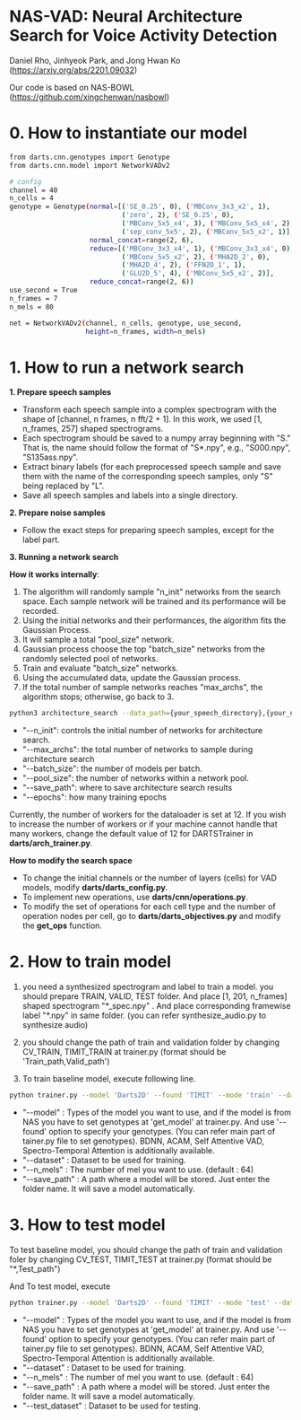 # NAS-VAD: Neural Architecture Search for Voice Activity Detection
Daniel Rho, Jinhyeok Park, and Jong Hwan Ko (https://arxiv.org/abs/2201.09032)

Our code is based on NAS-BOWL (https://github.com/xingchenwan/nasbowl)

# 0. How to instantiate our model
```bash
from darts.cnn.genotypes import Genotype
from darts.cnn.model import NetworkVADv2

# config
channel = 40
n_cells = 4
genotype = Genotype(normal=[('SE_0.25', 0), ('MBConv_3x3_x2', 1),
                            ('zero', 2), ('SE_0.25', 0),
                            ('MBConv_5x5_x4', 3), ('MBConv_5x5_x4', 2),
                            ('sep_conv_5x5', 2), ('MBConv_5x5_x2', 1)],
                    normal_concat=range(2, 6),
                    reduce=[('MBConv_3x3_x4', 1), ('MBConv_3x3_x4', 0),
                            ('MBConv_5x5_x2', 2), ('MHA2D_2', 0),
                            ('MHA2D_4', 2), ('FFN2D_1', 1),
                            ('GLU2D_5', 4), ('MBConv_5x5_x2', 2)],
                    reduce_concat=range(2, 6))
use_second = True
n_frames = 7
n_mels = 80

net = NetworkVADv2(channel, n_cells, genotype, use_second,
                   height=n_frames, width=n_mels)
```


# 1. How to run a network search
**1. Prepare speech samples**
- Transform each speech sample into a complex spectrogram with the shape of [channel, n frames, n fft/2 + 1]. In this work, we used [1, n_frames, 257] shaped spectrograms.
- Each spectrogram should be saved to a numpy array beginning with "S." That is, the name should follow the format of "S*.npy", e.g., "S000.npy", "S135ass.npy".
- Extract binary labels (for each preprocessed speech sample and save them with the name of the corresponding speech samples, only "S" being replaced by "L".
- Save all speech samples and labels into a single directory.

**2. Prepare noise samples**
- Follow the exact steps for preparing speech samples, except for the label part.


**3. Running a network search**

**How it works internally**: 
1. The algorithm will randomly sample "n_init" networks from the search space. Each sample network will be trained and its performance will be recorded.
2. Using the initial networks and their performances, the algorithm fits the Gaussian Process.
3. It will sample a total "pool_size" network.
4. Gaussian process choose the top "batch_size" networks from the randomly selected pool of networks.
5. Train and evaluate "batch_size" networks.
6. Using the accumulated data, update the Gaussian process.
7. If the total number of sample networks reaches "max_archs", the algorithm stops; otherwise, go back to 3.

```bash
python3 architecture_search --data_path={your_speech_directory},{your_noise_directory}
```
- "--n_init": controls the initial number of networks for architecture search.
- "--max_archs": the total number of networks to sample during architecture search
- "--batch_size": the number of models per batch.
- "--pool_size": the number of networks within a network pool.
- "--save_path": where to save architecture search results
- "--epochs": how many training epochs

Currently, the number of workers for the dataloader is set at 12.
If you wish to increase the number of workers or if your machine cannot handle that many workers, change the default value of 12 for DARTSTrainer in **darts/arch_trainer.py**.


**How to modify the search space**

- To change the initial channels or the number of layers (cells) for VAD models, modify **darts/darts_config.py**.
- To implement new operations, use **darts/cnn/operations.py**.
- To modify the set of operations for each cell type and the number of operation nodes per cell, go to **darts/darts_objectives.py** and modify the **get_ops** function.

# 2. How to train model

1. you need a synthesized spectrogram and label to train a model. you should prepare TRAIN, VALID, TEST folder. And place [1, 201, n_frames] shaped spectrogram  "\*_spec.npy" . And place corresponding framewise label "\*.npy" in same folder. (you can refer synthesize_audio.py to synthesize audio)

2. you should change the path of train and validation folder by changing CV_TRAIN, TIMIT_TRAIN at trainer.py (format should be 'Train_path,Valid_path') 

3. To train baseline model, execute following line. 

```bash
python trainer.py --model 'Darts2D' --found 'TIMIT' --mode 'train' --dataset 'TIMIT' --n_mels 80' --save_path "./saved_model"
```

- "--model" : Types of the model you want to use, and if the model is from NAS you have to set genotypes at 'get_model' at trainer.py. And use '--found' option to specify your genotypes. (You can refer main part of tainer.py file to set genotypes). BDNN, ACAM, Self Attentive VAD, Spectro-Temporal Attention is additionally available.
- "--dataset" : Dataset to be used for training.
- "--n_mels" : The number of mel you want to use. (default : 64)
- "--save_path" : A path where a model will be stored. Just enter the folder name. It will save a model automatically.

# 3. How to test model

To test baseline model, you should change the path of train and validation foler by changing CV_TEST, TIMIT_TEST at trainer.py (format should be "*,Test_path") 

And To test model, execute 
```bash
python trainer.py --model 'Darts2D' --found 'TIMIT' --mode 'test' --dataset 'TIMIT' --test_dataset 'TIMIT' --n_mels 80' --save_path "./saved_model"
```
- "--model" : Types of the model you want to use, and if the model is from NAS you have to set genotypes at 'get_model' at trainer.py. And use '--found' option to specify your genotypes. (You can refer main part of tainer.py file to set genotypes). BDNN, ACAM, Self Attentive VAD, Spectro-Temporal Attention is additionally available.
- "--dataset" : Dataset to be used for training.  
- "--n_mels" : The number of mel you want to use. (default : 64)
- "--save_path" : A path where a model will be stored. Just enter the folder name. It will save a model automatically.
- "--test_dataset" : Dataset to be used for testing.

